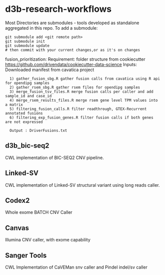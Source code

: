 # d3b-research-workflows
Most Directories are submodules - tools developed as standalone aggregated in this repo.  To add a submodule:
```
git submodule add <git remote path>
git submodule init
git submodule update
# then commit with your current changes,or as it's on changes
```

fusion_prioritization:
      Requirement: folder structure from cookiecutter https://github.com/drivendata/cookiecutter-data-science
      Inputs: Downloaded manifest from cavatica project
      
      1) gather_fusion_sbg.R gather fusion calls from cavatica using R api for opendipg samples
      2) gather_rsem_sbg.R gather rsem files for opendipg samples
      3) merge_fusion_tsv_files.R merge fusion calls per caller and add sample_id and case_id
      4) merge_rsem_results_files.R merge rsem gene level TPM values into a matrix
      5) filtering_fusion_calls.R filter readthrough, GTEX-Recurrent annotated fusions
      6) filtering_exp_fusion_genes.R filter fusion calls if both genes are not expressed
      
      Output : DriverFusions.txt

## d3b_bic-seq2
CWL implementation of BIC-SEQ2 CNV pipeline.

## Linked-SV
CWL implementation of Linked-SV structural variant using long reads caller.

## Codex2
Whole exome BATCH CNV Caller

## Canvas
Illumina CNV caller, with exome capability

## Sanger Tools
CWL Implementation of CaVEMan snv caller and Pindel indel/sv caller